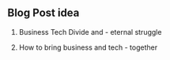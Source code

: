 Blog Post idea
---------------------------------------------------------
1. Business Tech Divide and - eternal struggle

2. How to bring business and tech - together


